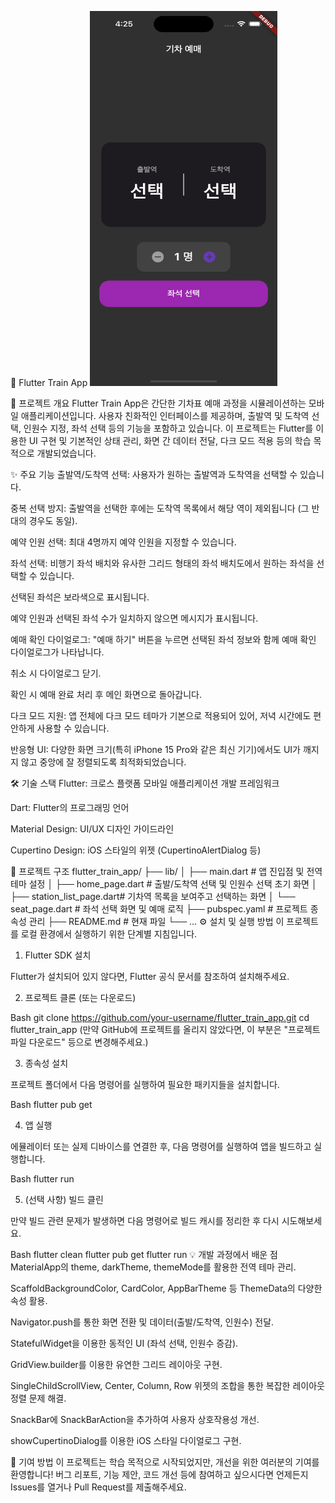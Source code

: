 🚂 Flutter Train App
<img src="image.png" alt="App Screenshot" width="300" height="600"/>

🚀 프로젝트 개요
Flutter Train App은 간단한 기차표 예매 과정을 시뮬레이션하는 모바일 애플리케이션입니다. 사용자 친화적인 인터페이스를 제공하며, 출발역 및 도착역 선택, 인원수 지정, 좌석 선택 등의 기능을 포함하고 있습니다. 이 프로젝트는 Flutter를 이용한 UI 구현 및 기본적인 상태 관리, 화면 간 데이터 전달, 다크 모드 적용 등의 학습 목적으로 개발되었습니다.

✨ 주요 기능
출발역/도착역 선택: 사용자가 원하는 출발역과 도착역을 선택할 수 있습니다.

중복 선택 방지: 출발역을 선택한 후에는 도착역 목록에서 해당 역이 제외됩니다 (그 반대의 경우도 동일).

예약 인원 선택: 최대 4명까지 예약 인원을 지정할 수 있습니다.

좌석 선택: 비행기 좌석 배치와 유사한 그리드 형태의 좌석 배치도에서 원하는 좌석을 선택할 수 있습니다.

선택된 좌석은 보라색으로 표시됩니다.

예약 인원과 선택된 좌석 수가 일치하지 않으면 메시지가 표시됩니다.

예매 확인 다이얼로그: "예매 하기" 버튼을 누르면 선택된 좌석 정보와 함께 예매 확인 다이얼로그가 나타납니다.

취소 시 다이얼로그 닫기.

확인 시 예매 완료 처리 후 메인 화면으로 돌아갑니다.

다크 모드 지원: 앱 전체에 다크 모드 테마가 기본으로 적용되어 있어, 저녁 시간에도 편안하게 사용할 수 있습니다.

반응형 UI: 다양한 화면 크기(특히 iPhone 15 Pro와 같은 최신 기기)에서도 UI가 깨지지 않고 중앙에 잘 정렬되도록 최적화되었습니다.

🛠️ 기술 스택
Flutter: 크로스 플랫폼 모바일 애플리케이션 개발 프레임워크

Dart: Flutter의 프로그래밍 언어

Material Design: UI/UX 디자인 가이드라인

Cupertino Design: iOS 스타일의 위젯 (CupertinoAlertDialog 등)

📁 프로젝트 구조
flutter_train_app/
├── lib/
│   ├── main.dart             # 앱 진입점 및 전역 테마 설정
│   ├── home_page.dart        # 출발/도착역 선택 및 인원수 선택 초기 화면
│   ├── station_list_page.dart# 기차역 목록을 보여주고 선택하는 화면
│   └── seat_page.dart        # 좌석 선택 화면 및 예매 로직
├── pubspec.yaml              # 프로젝트 종속성 관리
├── README.md                 # 현재 파일
└── ...
⚙️ 설치 및 실행 방법
이 프로젝트를 로컬 환경에서 실행하기 위한 단계별 지침입니다.

1. Flutter SDK 설치

Flutter가 설치되어 있지 않다면, Flutter 공식 문서를 참조하여 설치해주세요.

2. 프로젝트 클론 (또는 다운로드)

Bash
git clone https://github.com/your-username/flutter_train_app.git
cd flutter_train_app
(만약 GitHub에 프로젝트를 올리지 않았다면, 이 부분은 "프로젝트 파일 다운로드" 등으로 변경해주세요.)

3. 종속성 설치

프로젝트 폴더에서 다음 명령어를 실행하여 필요한 패키지들을 설치합니다.

Bash
flutter pub get

4. 앱 실행

에뮬레이터 또는 실제 디바이스를 연결한 후, 다음 명령어를 실행하여 앱을 빌드하고 실행합니다.

Bash
flutter run

5. (선택 사항) 빌드 클린

만약 빌드 관련 문제가 발생하면 다음 명령어로 빌드 캐시를 정리한 후 다시 시도해보세요.

Bash
flutter clean
flutter pub get
flutter run
💡 개발 과정에서 배운 점
MaterialApp의 theme, darkTheme, themeMode를 활용한 전역 테마 관리.

ScaffoldBackgroundColor, CardColor, AppBarTheme 등 ThemeData의 다양한 속성 활용.

Navigator.push를 통한 화면 전환 및 데이터(출발/도착역, 인원수) 전달.

StatefulWidget을 이용한 동적인 UI (좌석 선택, 인원수 증감).

GridView.builder를 이용한 유연한 그리드 레이아웃 구현.

SingleChildScrollView, Center, Column, Row 위젯의 조합을 통한 복잡한 레이아웃 정렬 문제 해결.

SnackBar에 SnackBarAction을 추가하여 사용자 상호작용성 개선.

showCupertinoDialog를 이용한 iOS 스타일 다이얼로그 구현.

🤝 기여 방법
이 프로젝트는 학습 목적으로 시작되었지만, 개선을 위한 여러분의 기여를 환영합니다!
버그 리포트, 기능 제안, 코드 개선 등에 참여하고 싶으시다면 언제든지 Issues를 열거나 Pull Request를 제출해주세요.